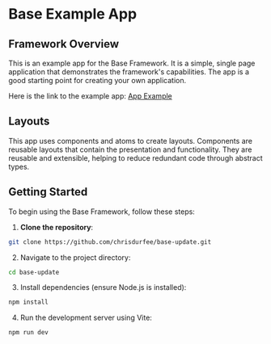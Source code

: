 # Base Example App

## Framework Overview

This is an example app for the Base Framework. It is a simple, single page application that demonstrates the framework's capabilities. The app is a good starting point for creating your own application.

Here is the link to the example app: [App Example](https://chrisdurfee.github.io/base-update/)

## Layouts

This app uses components and atoms to create layouts. Components are reusable layouts that contain the presentation and functionality. They are reusable and extensible, helping to reduce redundant code through abstract types.

## Getting Started

To begin using the Base Framework, follow these steps:

1. **Clone the repository**:
```bash
git clone https://github.com/chrisdurfee/base-update.git
```

2. Navigate to the project directory:
```bash
cd base-update
```
3. Install dependencies (ensure Node.js is installed):
```bash
npm install
```

4. Run the development server using Vite:
```bash
npm run dev
```